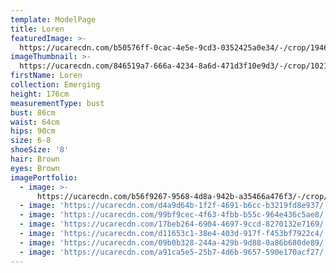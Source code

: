 ```yaml
---
template: ModelPage
title: Loren
featuredImage: >-
  https://ucarecdn.com/b50576ff-0cac-4e5e-9cd3-0352425a0e34/-/crop/1946x1114/0,0/-/preview/
imageThumbnail: >-
  https://ucarecdn.com/846519a7-666a-4234-8a6d-471d3f10e9d3/-/crop/1021x1333/223,135/-/preview/
firstName: Loren
collection: Emerging
height: 176cm
measurementType: bust
bust: 86cm
waist: 64cm
hips: 90cm
size: 6-8
shoeSize: '8'
hair: Brown
eyes: Brown
imagePortfolio:
  - image: >-
      https://ucarecdn.com/b56f9267-9568-4d8a-942b-a35466a476f3/-/crop/1820x1523/0,0/-/preview/
  - image: 'https://ucarecdn.com/d4a9d64b-1f2f-4691-b6cc-b3219fd8e937/'
  - image: 'https://ucarecdn.com/99bf9cec-4f63-4fbb-b55c-964e436c5ae8/'
  - image: 'https://ucarecdn.com/17beb264-6904-4697-9ccd-8270132e7169/'
  - image: 'https://ucarecdn.com/d11653c1-38e4-403d-917f-f453bf7922c4/'
  - image: 'https://ucarecdn.com/09b0b328-244a-429b-9d88-0a86b680de89/'
  - image: 'https://ucarecdn.com/a91ca5e5-25b7-4d6b-9657-590e170acf27/'
---
```


